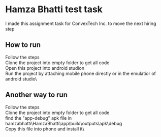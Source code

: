 # Hamza Bhatti test task
I made this assignment task for ConvexTech Inc. to move the next hiring step

## How to run
Follow the steps\
Clone the project into empty folder to get all code\
Open this project into android studion\
Run the project by attaching mobile phone directly or in the emulatior of android studio\

## Another way to run
Follow the steps\
Clone the project into empty folder to get all code\
find the "app-debug" apk file in hamzabhatti\HamzaBhatti\app\build\outputs\apk\debug\
Copy this file into phone and install it\
